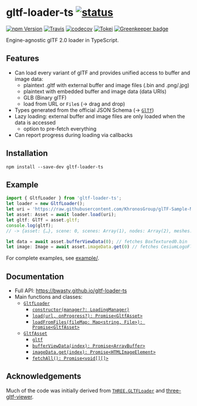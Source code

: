 # gltf-loader-ts [![status](https://img.shields.io/badge/glTF-2%2E0-green.svg?style=flat)](https://github.com/KhronosGroup/glTF)

[![npm Version](https://img.shields.io/npm/v/gltf-loader-ts.svg?style=flat)](https://www.npmjs.com/package/gltf-loader-ts)
[![Travis](https://img.shields.io/travis/bwasty/gltf-loader-ts/master.svg?style=flat&logo=travis)](https://travis-ci.org/bwasty/gltf-loader-ts)
[![codecov](https://codecov.io/gh/bwasty/gltf-loader-ts/branch/master/graph/badge.svg)](https://codecov.io/gh/bwasty/gltf-loader-ts)
[![Tokei](https://tokei.rs/b1/github/bwasty/gltf-loader-ts)](https://github.com/Aaronepower/tokei)
[![Greenkeeper badge](https://badges.greenkeeper.io/bwasty/gltf-loader-ts.svg)](https://greenkeeper.io/)

Engine-agnostic glTF 2.0 loader in TypeScript.

## Features
- Can load every variant of glTF and provides unified access to buffer and image data:
    - plaintext .gltf with external buffer and image files (.bin and .png/.jpg)
    - plaintext with embedded buffer and image data (data URIs)
    - GLB (Binary glTF)
    - load from URL or `File`s (-> drag and drop)
- Types generated from the official JSON Schema (-> [`GlTf`](https://bwasty.github.io/gltf-loader-ts/interfaces/gltf.html))
- Lazy loading: external buffer and image files are only loaded when the data is accessed
  - option to pre-fetch everything
- Can report progress during loading via callbacks

## Installation
```
npm install --save-dev gltf-loader-ts
```
## Example
```typescript
import { GltfLoader } from 'gltf-loader-ts';
let loader = new GltfLoader();
let uri = 'https://raw.githubusercontent.com/KhronosGroup/glTF-Sample-Models/master/2.0/BoxTextured/glTF/BoxTextured.gltf';
let asset: Asset = await loader.load(uri);
let gltf: GlTf = asset.gltf;
console.log(gltf);
// -> {asset: {…}, scene: 0, scenes: Array(1), nodes: Array(2), meshes: Array(1), …}

let data = await asset.bufferViewData(0); // fetches BoxTextured0.bin
let image: Image = await asset.imageData.get(0) // fetches CesiumLogoFlat.png
```

For complete examples, see [example/](example/).

## Documentation
- Full API: https://bwasty.github.io/gltf-loader-ts
- Main functions and classes:
  - [`GltfLoader`](https://bwasty.github.io/gltf-loader-ts/classes/gltfloader.html)
    - [`constructor(manager?: LoadingManager)`](https://bwasty.github.io/gltf-loader-ts/classes/gltfloader.html#constructor)
    - [`load(url, onProgress?): Promise<GltfAsset>`](https://bwasty.github.io/gltf-loader-ts/classes/gltfloader.html#load)
    - [`loadFromFiles(fileMap: Map<string, File>): Promise<GltfAsset>`](https://bwasty.github.io/gltf-loader-ts/classes/gltfloader.html#loadFromFiles)
  - [`GltfAsset`](https://bwasty.github.io/gltf-loader-ts/classes/gltfasset.html)
    - [`gltf`](https://bwasty.github.io/gltf-loader-ts/classes/gltfasset.html#gltf)
    - [`bufferViewData(index): Promise<ArrayBuffer>`](https://bwasty.github.io/gltf-loader-ts/classes/gltfasset.html#bufferviewdata)
    - [`imageData.get(index): Promise<HTMLImageElement>`](https://bwasty.github.io/gltf-loader-ts/classes/imagedata.html#fetchall)
    - [`fetchAll(): Promise<void[][]>`](https://bwasty.github.io/gltf-loader-ts/classes/classes/imagedata.html#get)

## Acknowledgements
Much of the code was initially derived from [`THREE.GLTFLoader`](https://threejs.org/docs/#examples/loaders/GLTFLoader) and [three-gltf-viewer](https://github.com/donmccurdy/three-gltf-viewer).
